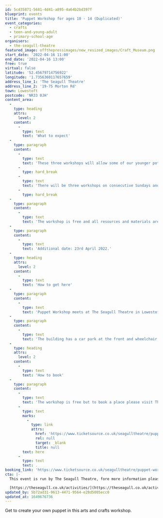 ```yaml
---
id: 5cd35871-5681-4d41-a895-4a64b2bd397f
blueprint: events
title: 'Puppet Workshop for ages 10 - 14 (Duplicated)'
event_categories:
  - crafts
  - teen-and-young-adult
  - primary-school-age
organisers:
  - the-seagull-theatre
featured_image: offthepressimages/new_resized_images/Craft_Museum.png
start_date: '2022-04-16 11:00'
end_date: '2022-04-16 13:00'
free: true
virtual: false
latitude: '52.45679714756922'
longitude: '1.7356360117657659'
address_line_1: 'The Seagull Theatre'
address_line_2: '19-75 Morton Rd'
town: Lowestoft
postcode: 'NR33 0JH'
content_area:
  -
    type: heading
    attrs:
      level: 2
    content:
      -
        type: text
        text: 'What to expect'
  -
    type: paragraph
    content:
      -
        type: text
        text: 'These three workshops will allow some of our younger potential puppeteers to learn the basic skills to make simple puppets and bring them to life.'
      -
        type: hard_break
      -
        type: text
        text: 'There will be three workshops on consecutive Sundays and our young participants will need to take part in all three.'
      -
        type: hard_break
  -
    type: paragraph
    content:
      -
        type: text
        text: 'The workshop is free and all resources and materials are provided.'
  -
    type: paragraph
    content:
      -
        type: text
        text: 'Additional date: 23rd April 2022.'
  -
    type: heading
    attrs:
      level: 2
    content:
      -
        type: text
        text: 'How to get here'
  -
    type: paragraph
    content:
      -
        type: text
        text: 'Puppet Workshop meets at The Seagull Theatre in Lowestoft, Morton Rd, NR33 0JH.'
  -
    type: paragraph
    content:
      -
        type: text
        text: 'The building has a car park at the front and wheelchair access.'
  -
    type: heading
    attrs:
      level: 2
    content:
      -
        type: text
        text: 'How to book'
  -
    type: paragraph
    content:
      -
        type: text
        text: 'The workshop is free but to book a place please visit The Seagull website '
      -
        type: text
        marks:
          -
            type: link
            attrs:
              href: 'https://www.ticketsource.co.uk/seagulltheatre/puppet-workshop-ages-10-14/e-zdrybe'
              rel: null
              target: _blank
              title: null
        text: here
      -
        type: text
        text: .
booking_link: 'https://www.ticketsource.co.uk/seagulltheatre/puppet-workshop-ages-10-14/e-zdrybe'
cta: |-
  This event is run by The Seagull Theatre, fore more information please get in touch via:

  [https://theseagull.co.uk/activities/](https://theseagull.co.uk/activities/)
updated_by: 5b72ad31-9613-4471-9564-e28d5005ecc0
updated_at: 1649676736
---
```

Get to create your own puppet in this arts and crafts workshop.